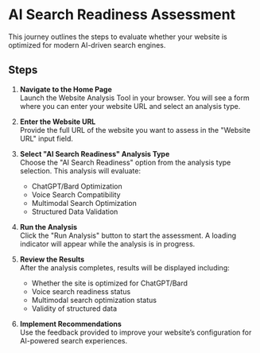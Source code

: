 # AI Search Readiness Assessment

This journey outlines the steps to evaluate whether your website is optimized for modern AI-driven search engines.

## Steps

1. **Navigate to the Home Page**  
   Launch the Website Analysis Tool in your browser. You will see a form where you can enter your website URL and select an analysis type.

2. **Enter the Website URL**  
   Provide the full URL of the website you want to assess in the "Website URL" input field.

3. **Select "AI Search Readiness" Analysis Type**  
   Choose the "AI Search Readiness" option from the analysis type selection. This analysis will evaluate:
   - ChatGPT/Bard Optimization
   - Voice Search Compatibility
   - Multimodal Search Optimization
   - Structured Data Validation

4. **Run the Analysis**  
   Click the "Run Analysis" button to start the assessment. A loading indicator will appear while the analysis is in progress.

5. **Review the Results**  
   After the analysis completes, results will be displayed including:
   - Whether the site is optimized for ChatGPT/Bard
   - Voice search readiness status
   - Multimodal search optimization status
   - Validity of structured data

6. **Implement Recommendations**  
   Use the feedback provided to improve your website’s configuration for AI-powered search experiences.
